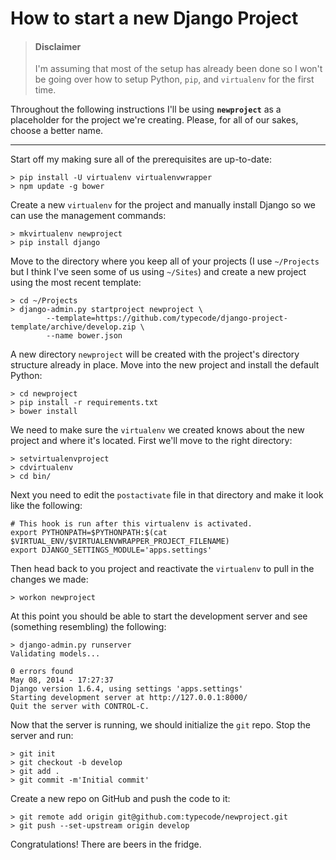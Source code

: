 
# How to start a new Django Project
> #### Disclaimer
> I'm assuming that most of the setup has already been done so I won't be going over how to setup Python, `pip`, and `virtualenv` for the first time.

Throughout the following instructions I'll be using **`newproject`** as a placeholder for the project we're creating. Please, for all of our sakes, choose a better name.

----------

Start off my making sure all of the prerequisites are up-to-date:

    > pip install -U virtualenv virtualenvwrapper
    > npm update -g bower
    
Create a new `virtualenv` for the project and manually install Django so we can use the management commands:

    > mkvirtualenv newproject
    > pip install django
    
Move to the directory where you keep all of your projects (I use `~/Projects` but I think I've seen some of us using `~/Sites`) and create a new project using the most recent template:

    > cd ~/Projects
    > django-admin.py startproject newproject \
            --template=https://github.com/typecode/django-project-template/archive/develop.zip \
            --name bower.json
    
A new directory `newproject` will be created with the project's directory structure already in place.  Move into the new project and install the default Python:

    > cd newproject
    > pip install -r requirements.txt
    > bower install
    
We need to make sure the `virtualenv` we created knows about the new project and where it's located.  First we'll move to the right directory:

    > setvirtualenvproject
    > cdvirtualenv
    > cd bin/
    
Next you need to edit the `postactivate` file in that directory and make it look like the following:

    # This hook is run after this virtualenv is activated.
    export PYTHONPATH=$PYTHONPATH:$(cat $VIRTUAL_ENV/$VIRTUALENVWRAPPER_PROJECT_FILENAME)
    export DJANGO_SETTINGS_MODULE='apps.settings'
    
Then head back to you project and reactivate the `virtualenv` to pull in the changes we made:

    > workon newproject
    
At this point you should be able to start the development server and see (something resembling) the following:

    > django-admin.py runserver
    Validating models...

    0 errors found
    May 08, 2014 - 17:27:37
    Django version 1.6.4, using settings 'apps.settings'
    Starting development server at http://127.0.0.1:8000/
    Quit the server with CONTROL-C.
    
Now that the server is running, we should initialize the `git` repo.  Stop the server and run:

    > git init
    > git checkout -b develop
    > git add .
    > git commit -m'Initial commit'
    
Create a new repo on GitHub and push the code to it:

    > git remote add origin git@github.com:typecode/newproject.git
    > git push --set-upstream origin develop
    
Congratulations!  There are beers in the fridge.
